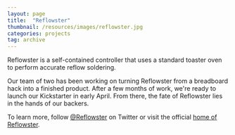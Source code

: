 ```yaml
---
layout: page
title:  "Reflowster"
thumbnail: /resources/images/reflowster.jpg
categories: projects
tag: archive
---
```


Reflowster is a self-contained controller that uses a standard toaster oven to perform accurate reflow soldering.

<!--more-->

Our team of two has been working on turning Reflowster from a breadboard hack into a finished product.
After a few months of work, we're ready to launch our Kickstarter in early April. From there, the fate of Reflowster lies in the hands
of our backers.

To learn more, follow [@Reflowster](http://www.twitter.com/reflowster) on Twitter or visit the official [home of Reflowster](http://www.reflowster.com).

